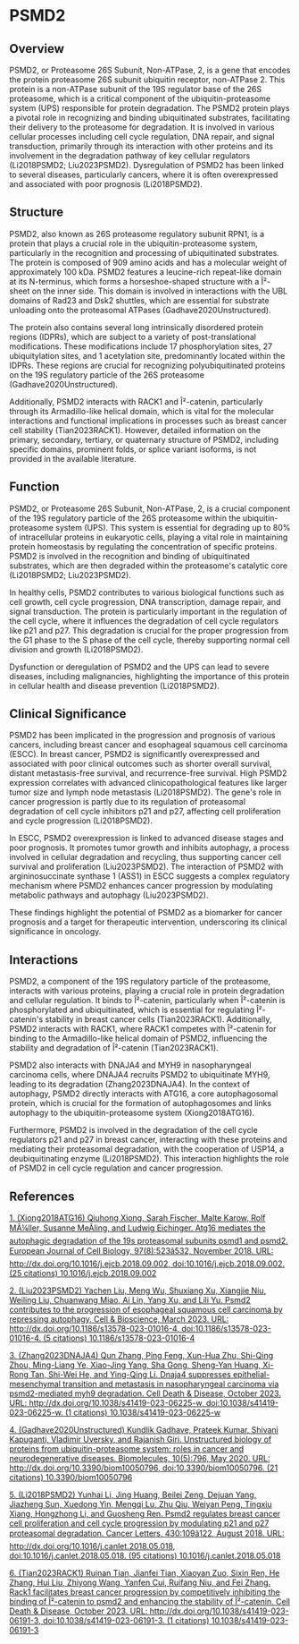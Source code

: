 # PSMD2

## Overview
PSMD2, or Proteasome 26S Subunit, Non-ATPase, 2, is a gene that encodes the protein proteasome 26S subunit ubiquitin receptor, non-ATPase 2. This protein is a non-ATPase subunit of the 19S regulator base of the 26S proteasome, which is a critical component of the ubiquitin-proteasome system (UPS) responsible for protein degradation. The PSMD2 protein plays a pivotal role in recognizing and binding ubiquitinated substrates, facilitating their delivery to the proteasome for degradation. It is involved in various cellular processes including cell cycle regulation, DNA repair, and signal transduction, primarily through its interaction with other proteins and its involvement in the degradation pathway of key cellular regulators (Li2018PSMD2; Liu2023PSMD2). Dysregulation of PSMD2 has been linked to several diseases, particularly cancers, where it is often overexpressed and associated with poor prognosis (Li2018PSMD2).

## Structure
PSMD2, also known as 26S proteasome regulatory subunit RPN1, is a protein that plays a crucial role in the ubiquitin-proteasome system, particularly in the recognition and processing of ubiquitinated substrates. The protein is composed of 909 amino acids and has a molecular weight of approximately 100 kDa. PSMD2 features a leucine-rich repeat-like domain at its N-terminus, which forms a horseshoe-shaped structure with a Î²-sheet on the inner side. This domain is involved in interactions with the UBL domains of Rad23 and Dsk2 shuttles, which are essential for substrate unloading onto the proteasomal ATPases (Gadhave2020Unstructured).

The protein also contains several long intrinsically disordered protein regions (IDPRs), which are subject to a variety of post-translational modifications. These modifications include 17 phosphorylation sites, 27 ubiquitylation sites, and 1 acetylation site, predominantly located within the IDPRs. These regions are crucial for recognizing polyubiquitinated proteins on the 19S regulatory particle of the 26S proteasome (Gadhave2020Unstructured).

Additionally, PSMD2 interacts with RACK1 and Î²-catenin, particularly through its Armadillo-like helical domain, which is vital for the molecular interactions and functional implications in processes such as breast cancer cell stability (Tian2023RACK1). However, detailed information on the primary, secondary, tertiary, or quaternary structure of PSMD2, including specific domains, prominent folds, or splice variant isoforms, is not provided in the available literature.

## Function
PSMD2, or Proteasome 26S Subunit, Non-ATPase, 2, is a crucial component of the 19S regulatory particle of the 26S proteasome within the ubiquitin-proteasome system (UPS). This system is essential for degrading up to 80% of intracellular proteins in eukaryotic cells, playing a vital role in maintaining protein homeostasis by regulating the concentration of specific proteins. PSMD2 is involved in the recognition and binding of ubiquitinated substrates, which are then degraded within the proteasome's catalytic core (Li2018PSMD2; Liu2023PSMD2).

In healthy cells, PSMD2 contributes to various biological functions such as cell growth, cell cycle progression, DNA transcription, damage repair, and signal transduction. The protein is particularly important in the regulation of the cell cycle, where it influences the degradation of cell cycle regulators like p21 and p27. This degradation is crucial for the proper progression from the G1 phase to the S phase of the cell cycle, thereby supporting normal cell division and growth (Li2018PSMD2).

Dysfunction or deregulation of PSMD2 and the UPS can lead to severe diseases, including malignancies, highlighting the importance of this protein in cellular health and disease prevention (Li2018PSMD2).

## Clinical Significance
PSMD2 has been implicated in the progression and prognosis of various cancers, including breast cancer and esophageal squamous cell carcinoma (ESCC). In breast cancer, PSMD2 is significantly overexpressed and associated with poor clinical outcomes such as shorter overall survival, distant metastasis-free survival, and recurrence-free survival. High PSMD2 expression correlates with advanced clinicopathological features like larger tumor size and lymph node metastasis (Li2018PSMD2). The gene's role in cancer progression is partly due to its regulation of proteasomal degradation of cell cycle inhibitors p21 and p27, affecting cell proliferation and cycle progression (Li2018PSMD2).

In ESCC, PSMD2 overexpression is linked to advanced disease stages and poor prognosis. It promotes tumor growth and inhibits autophagy, a process involved in cellular degradation and recycling, thus supporting cancer cell survival and proliferation (Liu2023PSMD2). The interaction of PSMD2 with argininosuccinate synthase 1 (ASS1) in ESCC suggests a complex regulatory mechanism where PSMD2 enhances cancer progression by modulating metabolic pathways and autophagy (Liu2023PSMD2).

These findings highlight the potential of PSMD2 as a biomarker for cancer prognosis and a target for therapeutic intervention, underscoring its clinical significance in oncology.

## Interactions
PSMD2, a component of the 19S regulatory particle of the proteasome, interacts with various proteins, playing a crucial role in protein degradation and cellular regulation. It binds to Î²-catenin, particularly when Î²-catenin is phosphorylated and ubiquitinated, which is essential for regulating Î²-catenin's stability in breast cancer cells (Tian2023RACK1). Additionally, PSMD2 interacts with RACK1, where RACK1 competes with Î²-catenin for binding to the Armadillo-like helical domain of PSMD2, influencing the stability and degradation of Î²-catenin (Tian2023RACK1).

PSMD2 also interacts with DNAJA4 and MYH9 in nasopharyngeal carcinoma cells, where DNAJA4 recruits PSMD2 to ubiquitinate MYH9, leading to its degradation (Zhang2023DNAJA4). In the context of autophagy, PSMD2 directly interacts with ATG16, a core autophagosomal protein, which is crucial for the formation of autophagosomes and links autophagy to the ubiquitin-proteasome system (Xiong2018ATG16).

Furthermore, PSMD2 is involved in the degradation of the cell cycle regulators p21 and p27 in breast cancer, interacting with these proteins and mediating their proteasomal degradation, with the cooperation of USP14, a deubiquitinating enzyme (Li2018PSMD2). This interaction highlights the role of PSMD2 in cell cycle regulation and cancer progression.


## References


[1. (Xiong2018ATG16) Qiuhong Xiong, Sarah Fischer, Malte Karow, Rolf MÃ¼ller, Susanne MeÃling, and Ludwig Eichinger. Atg16 mediates the autophagic degradation of the 19s proteasomal subunits psmd1 and psmd2. European Journal of Cell Biology, 97(8):523â532, November 2018. URL: http://dx.doi.org/10.1016/j.ejcb.2018.09.002, doi:10.1016/j.ejcb.2018.09.002. (25 citations) 10.1016/j.ejcb.2018.09.002](https://doi.org/10.1016/j.ejcb.2018.09.002)

[2. (Liu2023PSMD2) Yachen Liu, Meng Wu, Shuxiang Xu, Xiangjie Niu, Weiling Liu, Chuanwang Miao, Ai Lin, Yang Xu, and Lili Yu. Psmd2 contributes to the progression of esophageal squamous cell carcinoma by repressing autophagy. Cell &amp; Bioscience, March 2023. URL: http://dx.doi.org/10.1186/s13578-023-01016-4, doi:10.1186/s13578-023-01016-4. (5 citations) 10.1186/s13578-023-01016-4](https://doi.org/10.1186/s13578-023-01016-4)

[3. (Zhang2023DNAJA4) Qun Zhang, Ping Feng, Xun-Hua Zhu, Shi-Qing Zhou, Ming-Liang Ye, Xiao-Jing Yang, Sha Gong, Sheng-Yan Huang, Xi-Rong Tan, Shi-Wei He, and Ying-Qing Li. Dnaja4 suppresses epithelial-mesenchymal transition and metastasis in nasopharyngeal carcinoma via psmd2-mediated myh9 degradation. Cell Death &amp; Disease, October 2023. URL: http://dx.doi.org/10.1038/s41419-023-06225-w, doi:10.1038/s41419-023-06225-w. (1 citations) 10.1038/s41419-023-06225-w](https://doi.org/10.1038/s41419-023-06225-w)

[4. (Gadhave2020Unstructured) Kundlik Gadhave, Prateek Kumar, Shivani Kapuganti, Vladimir Uversky, and Rajanish Giri. Unstructured biology of proteins from ubiquitin-proteasome system: roles in cancer and neurodegenerative diseases. Biomolecules, 10(5):796, May 2020. URL: http://dx.doi.org/10.3390/biom10050796, doi:10.3390/biom10050796. (21 citations) 10.3390/biom10050796](https://doi.org/10.3390/biom10050796)

[5. (Li2018PSMD2) Yunhai Li, Jing Huang, Beilei Zeng, Dejuan Yang, Jiazheng Sun, Xuedong Yin, Mengqi Lu, Zhu Qiu, Weiyan Peng, Tingxiu Xiang, Hongzhong Li, and Guosheng Ren. Psmd2 regulates breast cancer cell proliferation and cell cycle progression by modulating p21 and p27 proteasomal degradation. Cancer Letters, 430:109â122, August 2018. URL: http://dx.doi.org/10.1016/j.canlet.2018.05.018, doi:10.1016/j.canlet.2018.05.018. (95 citations) 10.1016/j.canlet.2018.05.018](https://doi.org/10.1016/j.canlet.2018.05.018)

[6. (Tian2023RACK1) Ruinan Tian, Jianfei Tian, Xiaoyan Zuo, Sixin Ren, He Zhang, Hui Liu, Zhiyong Wang, Yanfen Cui, Ruifang Niu, and Fei Zhang. Rack1 facilitates breast cancer progression by competitively inhibiting the binding of Î²-catenin to psmd2 and enhancing the stability of Î²-catenin. Cell Death &amp; Disease, October 2023. URL: http://dx.doi.org/10.1038/s41419-023-06191-3, doi:10.1038/s41419-023-06191-3. (1 citations) 10.1038/s41419-023-06191-3](https://doi.org/10.1038/s41419-023-06191-3)